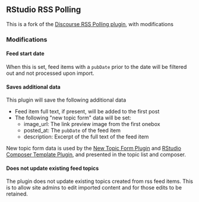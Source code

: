 ## RStudio RSS Polling

This is a fork of the [Discourse RSS Polling plugin](https://github.com/paviliondev/rstudio-rss-polling), with modifications

### Modifications

#### Feed start date

When this is set, feed items with a ``pubDate`` prior to the date will be filtered out and not processed upon import.

#### Saves additional data

This plugin will save the following additional data

- Feed item full text, if present, will be added to the first post
- The following "new topic form" data will be set:
   - image_url:  The link preview image from the first onebox
   - posted_at: The ``pubDate`` of the feed item
   - description: Excerpt of the full text of the feed item
   
New topic form data is used by the [New Topic Form Plugin](https://github.com/paviliondev/discourse-new-topic-form) and [RStudio Composer Template Plugin](https://github.com/paviliondev/discourse-rstudio-composer-template-plugin), and presented in the topic list and composer.

#### Does not update existing feed topics

The plugin does not update existing topics created from rss feed items. This is to allow site admins to edit imported content and for those edits to be retained.





